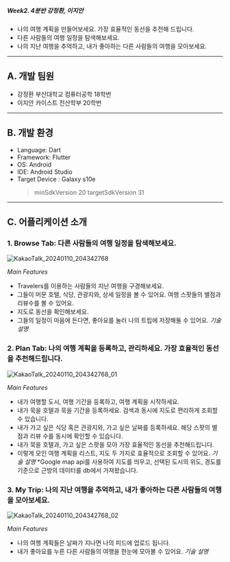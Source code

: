 ##### Week2. 4분반 강정환, 이지안
* 나의 여행 계획을 만들어보세요. 가장 효율적인 동선을 추천해 드립니다.
* 다른 사람들의 여행 일정을 탐색해보세요.
* 나의 지난 여행을 추억하고, 내가 좋아하는 다른 사람들의 여행을 모아보세요.
---
## A. 개발 팀원
* 강정환 부산대학교 컴퓨터공학 18학번
* 이지안 카이스트 전산학부 20학번
---
##  B. 개발 환경
* Language: Dart
* Framework: Flutter
* OS: Android
* IDE: Android Studio
* Target Device : Galaxy s10e
  >minSdkVersion 20
  >targetSdkVersion 31
---
## C. 어플리케이션 소개
### 1. Browse Tab: 다른 사람들의 여행 일정을 탐색해보세요.
![KakaoTalk_20240110_204342768](https://github.com/QuadeKang/madTravel/assets/142002300/b1b426df-ad27-410d-9b44-11724d1fa96d)
  
  *Main Features*
* Travelers를 이용하는 사람들의 지난 여행을 구경해보세요.
* 그들이 머문 호텔, 식당, 관광지와, 상세 일정을 볼 수 있어요. 여행 스팟들의 별점과 리뷰수를 볼 수 있어요.
* 지도로 동선을 확인해보세요.
* 그들의 일정이 마음에 든다면, 좋아요를 눌러 나의 트립에 저장해둘 수 있어요.
*기술 설명*

### 2. Plan Tab: 나의 여행 계획을 등록하고, 관리하세요. 가장 효율적인 동선을 추천해드립니다.
![KakaoTalk_20240110_204342768_01](https://github.com/QuadeKang/madTravel/assets/142002300/0fea288d-e82f-46f3-9c7c-655a365ee92c)
  
  *Main Features*
* 내가 여행할 도시, 여행 기간을 등록하고, 여행 계획을 시작하세요.
* 내가 묵을 호텔과 묵을 기간을 등록하세요. 검색과 동시에 지도로 편리하게 조회할 수 있습니다.
* 내가 가고 싶은 식당 혹은 관광지와, 가고 싶은 날짜를 등록하세요. 해당 스팟의 별점과 리뷰 수를 동시에 확인할 수 있습니다.
* 내가 묵을 호텔과, 가고 싶은 스팟을 모아 가장 효율적인 동선을 추천해드립니다.
* 이렇게 모인 여행 계획을 리스트, 지도 두 가지로 효율적으로 조회할 수 있어요.
*기술 설명*
*Google map api를 사용하여 지도를 띄우고, 선택된 도시의 위도, 경도를 기준으로 근방의 데이터를 db에서 가져왔습니다.

### 3. My Trip: 나의 지난 여행을 추억하고, 내가 좋아하는 다른 사람들의 여행을 모아보세요.
![KakaoTalk_20240110_204342768_02](https://github.com/QuadeKang/madTravel/assets/142002300/e8cbbeeb-c2ed-4957-8035-edbbe146cc6e)
  
  *Main Features*
* 나의 여행 계획들은 날짜가 지나면 나의 피드에 업로드 됩니다.
* 내가 좋아요를 누른 다른 사람들의 여행을 한눈에 모아볼 수 있어요.
*기술 설명*
